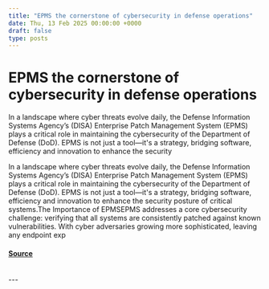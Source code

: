 ```yaml
---
title: "EPMS the cornerstone of cybersecurity in defense operations"
date: Thu, 13 Feb 2025 00:00:00 +0000
draft: false
type: posts
---
```

# EPMS the cornerstone of cybersecurity in defense operations





In a landscape where cyber threats evolve daily, the Defense Information Systems Agency’s (DISA) Enterprise Patch Management System (EPMS) plays a critical role in maintaining the cybersecurity of the Department of Defense (DoD). EPMS is not just a tool—it's a strategy, bridging software, efficiency and innovation to enhance the security

In a landscape where cyber threats evolve daily, the Defense Information Systems Agency’s (DISA) Enterprise Patch Management System (EPMS) plays a critical role in maintaining the cybersecurity of the Department of Defense (DoD). EPMS is not just a tool—it's a strategy, bridging software, efficiency and innovation to enhance the security posture of critical systems.The Importance of EPMSEPMS addresses a core cybersecurity challenge: verifying that all systems are consistently patched against known vulnerabilities. With cyber adversaries growing more sophisticated, leaving any endpoint exp

#### [Source](https://www.redhat.com/en/blog/epms-cornerstone-cybersecurity-defense-operations)

<br/>
---
